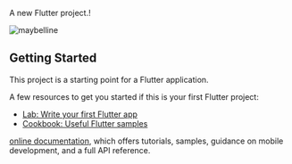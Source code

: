 
A new Flutter project.!


![maybelline](https://user-images.githubusercontent.com/103943985/175966627-3eb2f48c-16bc-4158-93a1-1b3686955837.png)


## Getting Started

This project is a starting point for a Flutter application.

A few resources to get you started if this is your first Flutter project:

- [Lab: Write your first Flutter app](https://flutter.dev/docs/get-started/codelab)
- [Cookbook: Useful Flutter samples](https://flutter.dev/docs/cookbook)

[online documentation](https://flutter.dev/docs), which offers tutorials,
samples, guidance on mobile development, and a full API reference.
